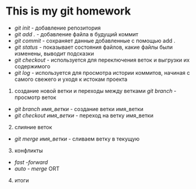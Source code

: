 # This is my git homework

* *git init* - добавление репозитория
* *git add .* - добавление файла в будущий коммит
* *git commit* - сохраняет данные добавленные с помощью add .
* *git status* - показывает состояния файлов, какие файлы были изменены, выводит подсказки
* *git checkout* - используется для переключения веток и выгрузки их содержимого
* *git log* - используется для просмотра истории коммитов, начиная с самого свежего и уходя к истокам проекта

1. создание новой ветки и переходы между ветками
*git branch* - просмотр веток
* *git branch имя_ветки* - создание ветки имя_ветки
* *git checkout имя_ветки* - переход на ветку имя_ветки

2. слияние веток
* *git merge имя_ветки* - сливаем ветку в текущую

3. конфликты
* *fast -forward*
* *auto - merge* ORT
4. итоги